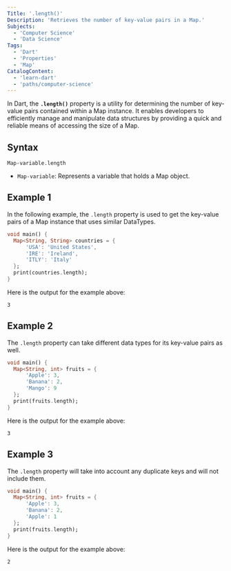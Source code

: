 ```yaml
---
Title: '.length()'
Description: 'Retrieves the number of key-value pairs in a Map.'
Subjects: 
  - 'Computer Science'
  - 'Data Science'
Tags:
  - 'Dart'
  - 'Properties'
  - 'Map'
CatalogContent:
  - 'learn-dart'
  - 'paths/computer-science'
---
```


In Dart, the **`.length()`** property is a utility for determining the number of key-value pairs contained within a Map instance. It enables developers to efficiently manage and manipulate data structures by providing a quick and reliable means of accessing the size of a Map.

## Syntax

```pseudo
Map-variable.length
```

- `Map-variable`: Represents a variable that holds a Map object.

## Example 1

In the following example, the `.length` property is used to get the key-value pairs of a Map instance that uses similar DataTypes.

```dart
void main() {
  Map<String, String> countries = {
      'USA': 'United States',
      'IRE': 'Ireland',
      'ITLY': 'Italy'
  };
  print(countries.length);
}
```
Here is the output for the example above:

```shell
3
```

## Example 2

The `.length` property can take different data types for its key-value pairs as well.

```dart
void main() {
  Map<String, int> fruits = {
      'Apple': 3,
      'Banana': 2,
      'Mango': 9
  };
  print(fruits.length);
}
```

Here is the output for the example above:

```shell
3
```

## Example 3

The `.length` property will take into account any duplicate keys and will not include them.

```dart
void main() {
  Map<String, int> fruits = {
      'Apple': 3,
      'Banana': 2,
      'Apple': 1
  };
  print(fruits.length);
}
```
Here is the output for the example above:

```shell
2
```
